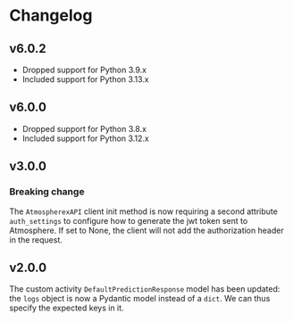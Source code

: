 # Changelog

## v6.0.2
* Dropped support for Python 3.9.x
* Included support for Python 3.13.x

## v6.0.0

* Dropped support for Python 3.8.x
* Included support for Python 3.12.x

## v3.0.0

### Breaking change

The `AtmospherexAPI` client init method is now requiring a second attribute `auth_settings` to configure how to generate
the jwt token sent to Atmosphere. If set to None, the client will not add the authorization header in the request.

## v2.0.0

The custom activity `DefaultPredictionResponse` model has been updated: the `logs` object is now a Pydantic model
instead of a `dict`. We can thus specify the expected keys in it.